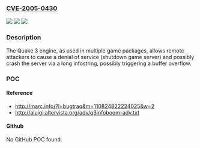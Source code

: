 ### [CVE-2005-0430](https://cve.mitre.org/cgi-bin/cvename.cgi?name=CVE-2005-0430)
![](https://img.shields.io/static/v1?label=Product&message=n%2Fa&color=blue)
![](https://img.shields.io/static/v1?label=Version&message=n%2Fa&color=blue)
![](https://img.shields.io/static/v1?label=Vulnerability&message=n%2Fa&color=brighgreen)

### Description

The Quake 3 engine, as used in multiple game packages, allows remote attackers to cause a denial of service (shutdown game server) and possibly crash the server via a long infostring, possibly triggering a buffer overflow.

### POC

#### Reference
- http://marc.info/?l=bugtraq&m=110824822224025&w=2
- http://aluigi.altervista.org/adv/q3infoboom-adv.txt

#### Github
No GitHub POC found.

